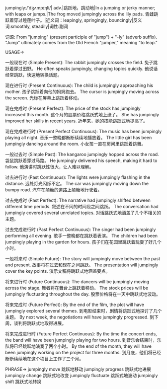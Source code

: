 jumpingly:/ˈdʒʌmpɪŋli/| adv.|跳跃地，跳动地|In a jumping or jerky manner; with leaps or jumps.|The frog moved jumpingly across the lily pads. 青蛙跳跃着穿过睡莲叶子。|近义词：leapingly, springingly, bouncingly|反义词:smoothly, steadily|词性:副词

词源: From "jumping" (present participle of "jump") + "-ly" (adverb suffix).  "Jump" ultimately comes from the Old French "jumper," meaning "to leap."

USAGE->

一般现在时 (Simple Present):
The rabbit jumpingly crosses the field. 兔子跳跃着穿过田野。
He often speaks jumpingly, changing topics quickly. 他说话经常跳跃，快速地转换话题。

现在进行时 (Present Continuous):
The child is jumpingly approaching his mother. 孩子跳跃着向他的妈妈跑去。
The cursor is jumpingly moving across the screen. 光标在屏幕上跳跃着移动。

现在完成时 (Present Perfect):
The price of the stock has jumpingly increased this month. 这个月的股票价格跳跃式地上涨了。
She has jumpingly improved her skills in recent years. 近年来，她的技能跳跃式地提高了。

现在完成进行时 (Present Perfect Continuous):
The music has been jumpingly playing all night. 音乐一整晚都断断续续地播放着。
The little girl has been jumpingly dancing around the room. 小女孩一直在房间里跳跃着跳舞。

一般过去时 (Simple Past):
The kangaroo jumpingly hopped across the road. 袋鼠跳跃着穿过马路。
He jumpingly delivered his speech, making it hard to follow. 他演讲时跳跃性很大，让人难以理解。

过去进行时 (Past Continuous):
The lights were jumpingly flashing in the distance. 远处灯光闪烁不定。
The car was jumpingly moving down the bumpy road. 汽车在颠簸的道路上颠簸地行驶着。

过去完成时 (Past Perfect):
The narrative had jumpingly shifted between different time periods.  叙述在不同的时间段之间跳跃。
The conversation had jumpingly covered several unrelated topics. 对话跳跃式地涵盖了几个不相关的主题。

过去完成进行时 (Past Perfect Continuous):
The singer had been jumpingly performing all evening. 歌手一整晚都在跳跃着表演。
The children had been jumpingly playing in the garden for hours. 孩子们在花园里跳跃着玩耍了好几个小时。


一般将来时 (Simple Future):
The story will jumpingly move between the past and present. 故事将在过去和现在之间跳跃。
The presentation will jumpingly cover the key points. 演示文稿将跳跃式地涵盖要点。

将来进行时 (Future Continuous):
The dancers will be jumpingly moving across the stage. 舞者将在舞台上跳跃着移动。
The stock prices will be jumpingly fluctuating throughout the day. 股票价格将在一天中跳跃式地波动。

将来完成时 (Future Perfect):
By the end of the film, the plot will have jumpingly explored several themes. 到电影结束时，剧情将跳跃式地探讨了几个主题。
By next week, the negotiations will have jumpingly progressed. 到下周，谈判将跳跃式地取得进展。

将来完成进行时 (Future Perfect Continuous):
By the time the concert ends, the band will have been jumpingly playing for two hours. 到音乐会结束时，乐队将已经跳跃地演奏了两个小时。
By the end of the month, they will have been jumpingly working on the project for three months. 到月底，他们将已经断断续续地在这个项目上工作了三个月。


PHRASE->
jumpingly move  跳跃地移动
jumpingly progress 跳跃式地进展
jumpingly change 跳跃式地改变
jumpingly fluctuate 跳跃式地波动
jumpingly shift 跳跃式地转换


